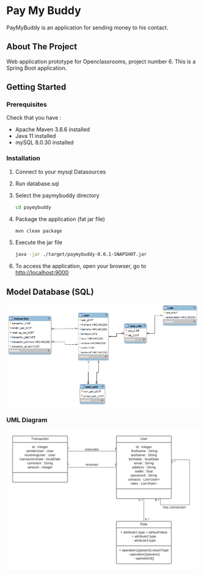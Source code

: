 # Pay My Buddy

PayMyBuddy is an application for sending money to his contact.

## About The Project

Web application prototype for Openclassrooms, project number 6.
This is a Spring Boot application.

## Getting Started

### Prerequisites

Check that you have :

* Apache Maven 3.8.6 installed
* Java 11 installed
* mySQL 8.0.30 installed

### Installation

1. Connect to your mysql Datasources
2. Run database.sql

3. Select the paymybuddy directory
   ```sh
   cd paymybuddy
   ```
4. Package the application (fat jar file)
   ```sh
   mvn clean package
      ```

5. Execute the jar file
   ```sh
   java -jar ./target/paymybuddy-0.0.1-SNAPSHOT.jar
   ```
6. To access the application, open your browser, go to [http://localhost:9000](http://localhost:9000)

## Model Database (SQL)

![Model BDD](/img/diagrammeDataBase.png)

 
### UML Diagram

![Diagram UML](/img/DiagrammeClassP6.png)
